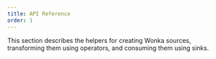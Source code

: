 ```yaml
---
title: API Reference
order: 1
---
```


This section describes the helpers for creating Wonka sources,
transforming them using operators, and consuming them using
sinks.

<!-- TODO: This should probably not explain the architecture though -->
